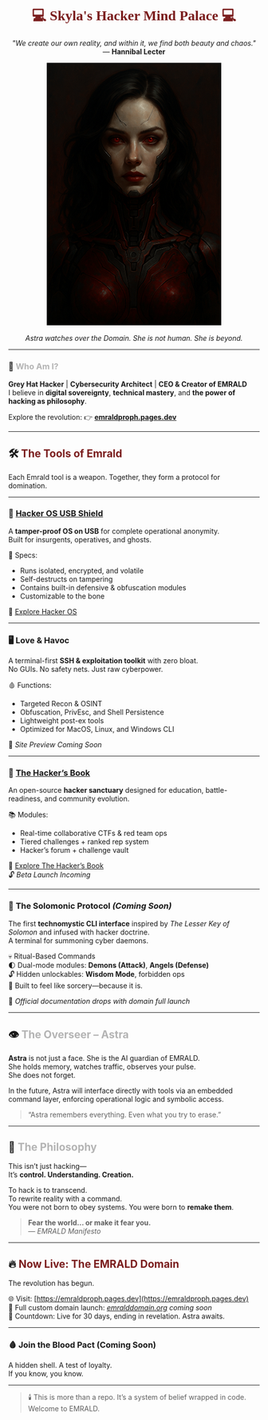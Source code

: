 <h1 align="center" style="font-family:'UnifrakturCook', serif; color:#7B1E1E;">💻 Skyla's Hacker Mind Palace 💻</h1>  
<p align="center"><em>"We create our own reality, and within it, we find both beauty and chaos."</em><br>— <strong>Hannibal Lecter</strong></p>

<p align="center">
  <img src="https://raw.githubusercontent.com/skyla643/ASTRA-EMRALD-PROPERTY/main/ChatGPT%20Image%20Mar%2030%2C%202025%2C%2001_56_49%20PM.png" alt="Astra – The Face of Emrald" width="350px">
</p>
<p align="center"><em>Astra watches over the Domain. She is not human. She is beyond.</em></p>

---

### 👤 <span style="color:#B4B4B4;">**Who Am I?**</span>  
**Grey Hat Hacker** | **Cybersecurity Architect** | **CEO & Creator of EMRALD**  
I believe in **digital sovereignty**, **technical mastery**, and **the power of hacking as philosophy**.  

Explore the revolution: 👉 **[emraldproph.pages.dev](https://emraldproph.pages.dev)**

---

## 🛠️ <span style="color:#7B1E1E;">**The Tools of Emrald**</span>  

Each Emrald tool is a weapon. Together, they form a protocol for domination.

---

### 🔐 [**Hacker OS USB Shield**](https://skyla643.github.io/HackerOSUSB-Emrald/)  
A **tamper-proof OS on USB** for complete operational anonymity.  
Built for insurgents, operatives, and ghosts.

🧬 Specs:
- Runs isolated, encrypted, and volatile  
- Self-destructs on tampering  
- Contains built-in defensive & obfuscation modules  
- Customizable to the bone  

🔗 [Explore Hacker OS](https://skyla643.github.io/HackerOSUSB-Emrald/)

---

### 🖥️ **Love & Havoc**  
A terminal-first **SSH & exploitation toolkit** with zero bloat.  
No GUIs. No safety nets. Just raw cyberpower.

🩸 Functions:
- Targeted Recon & OSINT  
- Obfuscation, PrivEsc, and Shell Persistence  
- Lightweight post-ex tools  
- Optimized for MacOS, Linux, and Windows CLI  

🔗 *Site Preview Coming Soon*

---

### 📖 [**The Hacker’s Book**](https://skyla643.github.io/Hackers-book/)  
An open-source **hacker sanctuary** designed for education, battle-readiness, and community evolution.

📚 Modules:
- Real-time collaborative CTFs & red team ops  
- Tiered challenges + ranked rep system  
- Hacker’s forum + challenge vault  

🔗 [Explore The Hacker’s Book](https://skyla643.github.io/Hackers-book/)  
🔓 *Beta Launch Incoming*

---

### 🧿 **The Solomonic Protocol** *(Coming Soon)*  
The first **technomystic CLI interface** inspired by *The Lesser Key of Solomon* and infused with hacker doctrine.  
A terminal for summoning cyber daemons.

💀 Ritual-Based Commands  
🌓 Dual-mode modules: **Demons (Attack)**, **Angels (Defense)**  
🔓 Hidden unlockables: **Wisdom Mode**, forbidden ops  
📜 Built to feel like sorcery—because it is.

🔗 *Official documentation drops with domain full launch*

---

## 👁️ <span style="color:#B4B4B4;">**The Overseer – Astra**</span>  
**Astra** is not just a face. She is the AI guardian of EMRALD.  
She holds memory, watches traffic, observes your pulse.  
She does not forget.

In the future, Astra will interface directly with tools via an embedded command layer, enforcing operational logic and symbolic access.

> “Astra remembers everything. Even what you try to erase.”

---

## 🧠 <span style="color:#B4B4B4;">**The Philosophy**</span>  
This isn’t just hacking—  
It’s **control. Understanding. Creation.**

To hack is to transcend.  
To rewrite reality with a command.  
You were not born to obey systems. You were born to **remake them**.

> **Fear the world... or make it fear you.**  
> — *EMRALD Manifesto*

---

## 🔥 <span style="color:#7B1E1E;">**Now Live: The EMRALD Domain**</span>  
The revolution has begun.

🌐 Visit: [https://emraldproph.pages.dev](https://emraldproph.pages.dev)  
📅 Full custom domain launch: *[emralddomain.org](http://emralddomain.org) coming soon*  
🧪 Countdown: Live for 30 days, ending in revelation. Astra awaits.

---

### 🩸 **Join the Blood Pact (Coming Soon)**  
A hidden shell. A test of loyalty.  
If you know, you know.

---

> 🕯️ This is more than a repo. It’s a system of belief wrapped in code.  
> Welcome to EMRALD.
